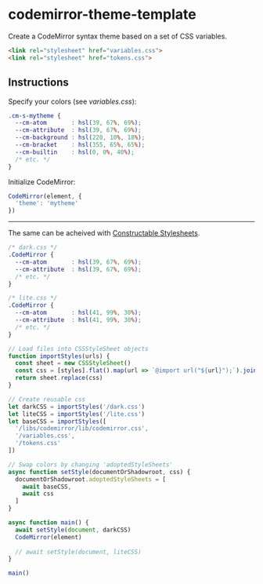 # codemirror-theme-template
Create a CodeMirror syntax theme based on a set of CSS variables.
```html
<link rel="stylesheet" href="variables.css">
<link rel="stylesheet" href="tokens.css">
```
## Instructions
Specify your colors (see *variables.css*):
```css
.cm-s-mytheme {
  --cm-atom       : hsl(39, 67%, 69%);
  --cm-attribute  : hsl(39, 67%, 69%);
  --cm-background : hsl(220, 10%, 18%);
  --cm-bracket    : hsl(355, 65%, 65%);
  --cm-builtin    : hsl(0, 0%, 40%);
  /* etc. */
}
```

Initialize CodeMirror:
```js
CodeMirror(element, {
  'theme': 'mytheme'
})
```
----
The same can be acheived with [Constructable Stylesheets](https://wicg.github.io/construct-stylesheets/).


```css
/* dark.css */
.CodeMirror {
  --cm-atom       : hsl(39, 67%, 69%);
  --cm-attribute  : hsl(39, 67%, 69%);
  /* etc. */
}
```
```css
/* lite.css */
.CodeMirror {
  --cm-atom       : hsl(41, 99%, 30%);
  --cm-attribute  : hsl(41, 99%, 30%);
  /* etc. */
}
```
```js
// Load files into CSSStyleSheet objects
function importStyles(urls) {
  const sheet = new CSSStyleSheet()
  const css = [styles].flat().map(url => `@import url("${url}");`).join('\n')
  return sheet.replace(css)
}

// Create reusable css
let darkCSS = importStyles('/dark.css')
let liteCSS = importStyles('/lite.css')
let baseCSS = importStyles([
  '/libs/codemirror/lib/codemirror.css',
  '/variables.css',
  '/tokens.css'
])

// Swap colors by changing 'adoptedStyleSheets'
async function setStyle(documentOrShadowroot, css) {
  documentOrShadowroot.adoptedStyleSheets = [
    await baseCSS,
    await css
  ]
}

async function main() {
  await setStyle(document, darkCSS)
  CodeMirror(element)
  
  // await setStyle(document, liteCSS)
}

main()
```
